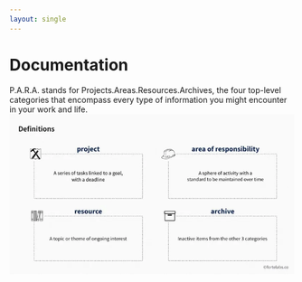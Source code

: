 ```yaml
---
layout: single
---
```


# Documentation
P.A.R.A. stands for Projects.Areas.Resources.Archives, the four top-level categories that encompass every type of information you might encounter in your work and life.
![para](/assets/images/softskills/para.bmp)